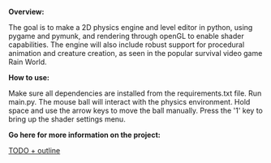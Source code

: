 **Overview:**

The goal is to make a 2D physics engine and level editor in python, using pygame and pymunk, and rendering through openGL to enable shader capabilities.
The engine will also include robust support for procedural animation and creature creation, as seen in the popular survival video game Rain World.

**How to use:**

Make sure all dependencies are installed from the requirements.txt file.
Run main.py.
The mouse ball will interact with the physics environment. 
Hold space and use the arrow keys to move the ball manually.
Press the '1' key to bring up the shader settings menu.

**Go here for more information on the project:**

[TODO + outline](TODO_AND_OUTLINE.txt)
